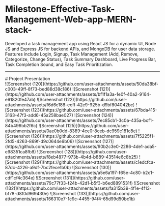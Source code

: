 # Milestone-Effective-Task-Management-Web-app-MERN-stack-
Developed a task management app using React JS for a  dynamic UI, Node JS and Express JS for backend APIs, and  MongoDB for user data storage.   Features include Login, Signup, Task Management (Add,  Remove, Categorize, Change Status), Task Summary  Dashboard, Live Progress Bar, Task Completion Sound, and  Easy Task Prioritization.
<hr>
# Project Presentation
<br/>
![Screenshot (120)](https://github.com/user-attachments/assets/50da38bf-c003-49ff-8f73-bed88d38c186)
![Screenshot (121)](https://github.com/user-attachments/assets/bf1f1a3a-1e0f-40a2-9164-e91820fe47ab)
![Screenshot (122)](https://github.com/user-attachments/assets/f6d6c188-ecff-42e9-925b-d9bf804042bc)
![Screenshot (123)](https://github.com/user-attachments/assets/67bda415-3163-47f3-add6-45a258bae027)
![Screenshot (124)](https://github.com/user-attachments/assets/7ec85cb1-3c0a-435a-bcf1-84b499bb2f6c)
![Screenshot (125)](https://github.com/user-attachments/assets/0ae0b0dd-8389-4ce0-8ceb-dc959c181c8e)
![Screenshot (126)](https://github.com/user-attachments/assets/7f5225f1-2fd5-4263-869f-d9c0644e6b06)
![Screenshot (127)](https://github.com/user-attachments/assets/90b2c3e0-2286-4de1-ada5-e98351ca8fb8)
![Screenshot (128)](https://github.com/user-attachments/assets/f8eb4877-973b-4b4d-b889-43514e6c8b25)
![Screenshot (129)](https://github.com/user-attachments/assets/c1edcfca-87dc-4226-a9df-7bc2fece1b0b)
![Screenshot (130)](https://github.com/user-attachments/assets/a5e6a197-f65e-4c80-b2c1-cdf1cf4c364e)
![Screenshot (131)](https://github.com/user-attachments/assets/79c77f33-f24b-42d1-b5f3-b6ed8891531f)
![Screenshot (132)](https://github.com/user-attachments/assets/fa315b39-4f1e-4f13-bf78-d8f0d969430e)
![Screenshot (133)](https://github.com/user-attachments/assets/166310e7-1c9c-4455-94f4-65d99d50bc1b)




